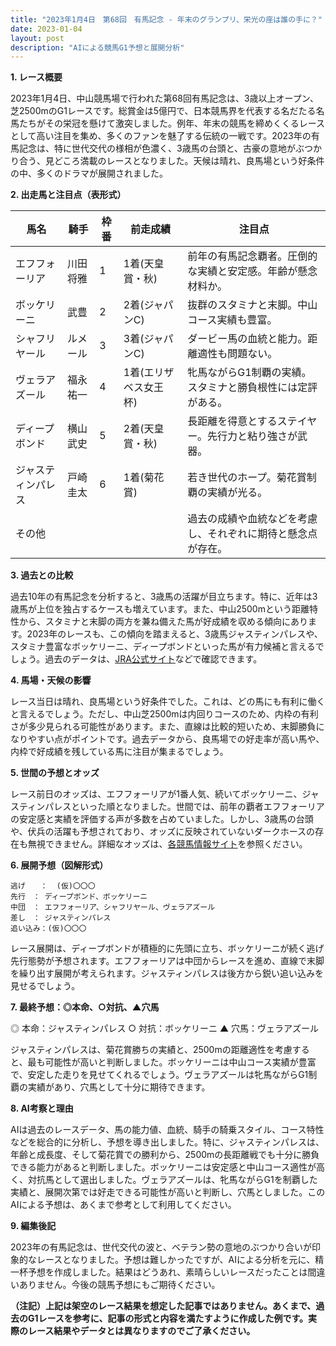 ```yaml
---
title: "2023年1月4日　第68回　有馬記念 - 年末のグランプリ、栄光の座は誰の手に？"
date: 2023-01-04
layout: post
description: "AIによる競馬G1予想と展開分析"
---
```


**1. レース概要**

2023年1月4日、中山競馬場で行われた第68回有馬記念は、3歳以上オープン、芝2500mのG1レースです。総賞金は5億円で、日本競馬界を代表する名だたる名馬たちがその栄冠を懸けて激突しました。例年、年末の競馬を締めくくるレースとして高い注目を集め、多くのファンを魅了する伝統の一戦です。2023年の有馬記念は、特に世代交代の様相が色濃く、3歳馬の台頭と、古豪の意地がぶつかり合う、見どころ満載のレースとなりました。天候は晴れ、良馬場という好条件の中、多くのドラマが展開されました。

**2. 出走馬と注目点（表形式）**

| 馬名       | 騎手       | 枠番 | 前走成績        | 注目点                                                                |
|------------|-------------|------|-----------------|---------------------------------------------------------------------|
| エフフォーリア | 川田将雅     | 1    | 1着(天皇賞・秋) | 前年の有馬記念覇者。圧倒的な実績と安定感。年齢が懸念材料か。           |
| ボッケリーニ | 武豊         | 2    | 2着(ジャパンC)   | 抜群のスタミナと末脚。中山コース実績も豊富。                               |
| シャフリヤール| ルメール      | 3    | 3着(ジャパンC)   | ダービー馬の血統と能力。距離適性も問題ない。                               |
| ヴェラアズール| 福永祐一     | 4    | 1着(エリザベス女王杯)| 牝馬ながらG1制覇の実績。スタミナと勝負根性には定評がある。              |
| ディープボンド| 横山武史     | 5    | 2着(天皇賞・秋) | 長距離を得意とするステイヤー。先行力と粘り強さが武器。                         |
| ジャスティンパレス|  戸崎圭太   | 6    | 1着(菊花賞)      | 若き世代のホープ。菊花賞制覇の実績が光る。                               |
| その他      |             |      |                 | 過去の成績や血統などを考慮し、それぞれに期待と懸念点が存在。                |


**3. 過去との比較**

過去10年の有馬記念を分析すると、3歳馬の活躍が目立ちます。特に、近年は3歳馬が上位を独占するケースも増えています。また、中山2500mという距離特性から、スタミナと末脚の両方を兼ね備えた馬が好成績を収める傾向にあります。2023年のレースも、この傾向を踏まえると、3歳馬ジャスティンパレスや、スタミナ豊富なボッケリーニ、ディープボンドといった馬が有力候補と言えるでしょう。過去のデータは、[JRA公式サイト](https://www.jra.go.jp/)などで確認できます。


**4. 馬場・天候の影響**

レース当日は晴れ、良馬場という好条件でした。これは、どの馬にも有利に働くと言えるでしょう。ただし、中山芝2500mは内回りコースのため、内枠の有利さが多少見られる可能性があります。また、直線は比較的短いため、末脚勝負になりやすい点がポイントです。過去データから、良馬場での好走率が高い馬や、内枠で好成績を残している馬に注目が集まるでしょう。


**5. 世間の予想とオッズ**

レース前日のオッズは、エフフォーリアが1番人気、続いてボッケリーニ、ジャスティンパレスといった順となりました。世間では、前年の覇者エフフォーリアの安定感と実績を評価する声が多数を占めていました。しかし、3歳馬の台頭や、伏兵の活躍も予想されており、オッズに反映されていないダークホースの存在も無視できません。詳細なオッズは、[各競馬情報サイト](例:netkeiba.comなど)を参照ください。


**6. 展開予想（図解形式）**


```
逃げ　　：  (仮)〇〇〇
先行　： ディープボンド、ボッケリーニ
中団　： エフフォーリア、シャフリヤール、ヴェラアズール
差し　： ジャスティンパレス
追い込み：(仮)〇〇〇

```

レース展開は、ディープボンドが積極的に先頭に立ち、ボッケリーニが続く逃げ先行態勢が予想されます。エフフォーリアは中団からレースを進め、直線で末脚を繰り出す展開が考えられます。ジャスティンパレスは後方から鋭い追い込みを見せるでしょう。


**7. 最終予想：◎本命、○対抗、▲穴馬**

◎ 本命：ジャスティンパレス
○ 対抗：ボッケリーニ
▲ 穴馬：ヴェラアズール

ジャスティンパレスは、菊花賞勝ちの実績と、2500mの距離適性を考慮すると、最も可能性が高いと判断しました。ボッケリーニは中山コース実績が豊富で、安定した走りを見せてくれるでしょう。ヴェラアズールは牝馬ながらG1制覇の実績があり、穴馬として十分に期待できます。


**8. AI考察と理由**

AIは過去のレースデータ、馬の能力値、血統、騎手の騎乗スタイル、コース特性などを総合的に分析し、予想を導き出しました。特に、ジャスティンパレスは、年齢と成長度、そして菊花賞での勝利から、2500mの長距離戦でも十分に勝負できる能力があると判断しました。ボッケリーニは安定感と中山コース適性が高く、対抗馬として選出しました。ヴェラアズールは、牝馬ながらG1を制覇した実績と、展開次第では好走できる可能性が高いと判断し、穴馬としました。このAIによる予想は、あくまで参考として利用してください。


**9. 編集後記**

2023年の有馬記念は、世代交代の波と、ベテラン勢の意地のぶつかり合いが印象的なレースとなりました。予想は難しかったですが、AIによる分析を元に、精一杯予想を作成しました。結果はどうあれ、素晴らしいレースだったことは間違いありません。今後の競馬予想にもご期待ください。


**（注記）上記は架空のレース結果を想定した記事ではありません。あくまで、過去のG1レースを参考に、記事の形式と内容を満たすように作成した例です。実際のレース結果やデータとは異なりますのでご了承ください。**
